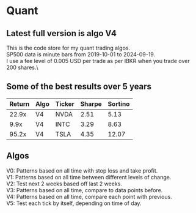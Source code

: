 # Quant

## Latest full version is algo V4

This is the code store for my quant trading algos.\
SP500 data is minute bars from 2019-10-01 to 2024-09-19.\
I use a fee level of 0.005 USD per trade as per IBKR when you trade over 200 shares.\

## Some of the best results over 5 years

| Return | Algo | Ticker | Sharpe | Sortino |
| ------ | ---- | ------ | ------ | ------- |
| 22.9x  | V4   | NVDA   | 2.51   | 5.13    |
| 9.9x   | V4   | INTC   | 3.29   | 8.63    |
| 95.2x  | V4   | TSLA   | 4.35   | 12.07   |

## Algos

V0: Patterns based on all time with stop loss and take profit.\
V1: Patterns based on all time between different levels of change.\
V2: Test next 2 weeks based off last 2 weeks.\
V3: Patterns based on all time, compare to data points before.\
V4: Patterns based on all time, compare each point with previous.\
V5: Test each tick by itself, depending on time of day.
